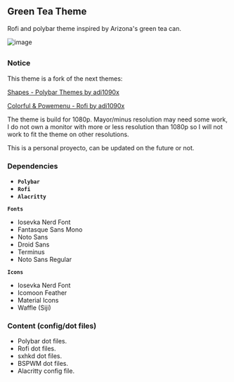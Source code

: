 <h2>Green Tea Theme</h2>

<p>
Rofi and polybar theme inspired by Arizona's green tea can. 
</p>

![image](https://user-images.githubusercontent.com/38513145/120564192-01752380-c3d0-11eb-9c6e-3bcc3ef9327e.png)


##

### Notice
This theme is a fork of the next themes:

<a href="https://github.com/adi1090x/polybar-themes">Shapes - Polybar Themes by adi1090x</a>

<a href="https://github.com/adi1090x/rofi">Colorful & Powemenu - Rofi by adi1090x</a>

The theme is build for 1080p. Mayor/minus resolution may need some work, I do not own a monitor with more or less resolution than 1080p so I will not work to fit the theme on other resolutions.

This is a personal proyecto, can be updated on the future or not.

### Dependencies

- **`Polybar`** 
- **`Rofi`** 
- **`Alacritty`** 


**`Fonts`**
- Iosevka Nerd Font
- Fantasque Sans Mono
- Noto Sans
- Droid Sans
- Terminus
- Noto Sans Regular

**`Icons`**
- Iosevka Nerd Font
- Icomoon Feather
- Material Icons
- Waffle (Siji)

### Content (config/dot files)
- Polybar dot files.
- Rofi dot files.
- sxhkd dot files.
- BSPWM dot files.
- Alacritty config file.


